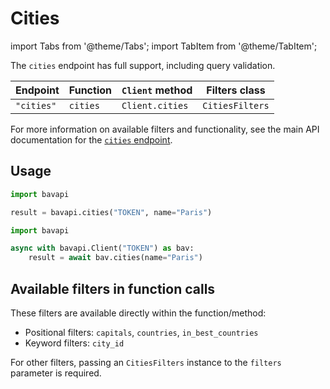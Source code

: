 # Cities

import Tabs from '@theme/Tabs';
import TabItem from '@theme/TabItem';

The `cities` endpoint has full support, including query validation.

| Endpoint   | Function | `Client` method | Filters class   |
| ---------- | -------- | --------------- | --------------- |
| `"cities"` | `cities` | `Client.cities` | `CitiesFilters` |

For more information on available filters and functionality, see the main API documentation for the
[`cities` endpoint](/core-resources/cities.md).

## Usage

<Tabs>
  <TabItem value="sync" label="Sync" default>

```py title="Using top-level functions"
import bavapi

result = bavapi.cities("TOKEN", name="Paris")
```

  </TabItem>
  <TabItem value="async" label="Async">

```py title="Using Client asynchronously"
import bavapi

async with bavapi.Client("TOKEN") as bav:
    result = await bav.cities(name="Paris")
```

  </TabItem>
</Tabs>

## Available filters in function calls

These filters are available directly within the function/method:

- Positional filters: `capitals`, `countries`, `in_best_countries`
- Keyword filters: `city_id`

For other filters, passing an `CitiesFilters` instance to the `filters` parameter is required.
